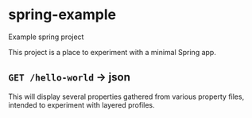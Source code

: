 # spring-example
Example spring project

This project is a place to experiment with a minimal Spring app.

## `GET /hello-world` -> json

This will display several properties gathered from various property
files, intended to experiment with layered profiles.
